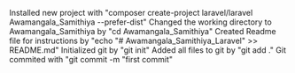 Installed new project with "composer create-project laravel/laravel Awamangala_Samithiya --prefer-dist"
Changed the working directory to Awamangala_Samithiya by "cd Awamangala_Samithiya"
Created Readme file for instructions by "echo "# Awamangala_Samithiya_Laravel" >> README.md"
Initialized git by "git init"
Added all files to git by "git add ."
Git commited with "git commit -m "first commit"